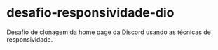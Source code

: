 # desafio-responsividade-dio
Desafio de clonagem da home page da Discord usando as técnicas de responsividade.
